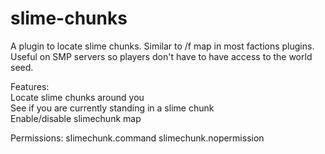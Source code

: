 # slime-chunks
A plugin to locate slime chunks. Similar to /f map in most factions plugins. 
Useful on SMP servers so players don't have to have access to the world seed.

Features:\
  Locate slime chunks around you  
  See if you are currently standing in a slime chunk  
  Enable/disable slimechunk map  

Permissions:
  slimechunk.command
  slimechunk.nopermission
